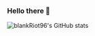 ### Hello there 👋
![blankRiot96's GitHub stats](https://github-readme-stats.vercel.app/api/top-langs/?username=blankRiot96&layout=compact&langs_count=7&theme=dark)

